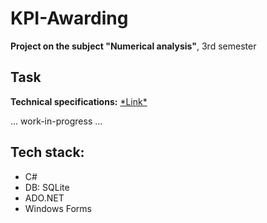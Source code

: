 # KPI-Awarding

**Project on the subject "Numerical analysis"**, 3rd semester 

<h2>Task</h2>

**Technical specifications:** [\*Link\*](https://github.com/xairaven/KPI-Awarding/tree/main/readme-res/Task.docx)

... work-in-progress ...

<h2>Tech stack:</h2>

- C#
- DB: SQLite
- ADO.NET
- Windows Forms